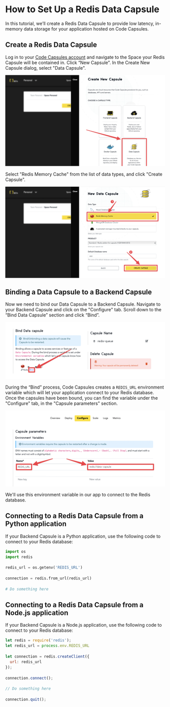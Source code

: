 # How to Set Up a Redis Data Capsule

In this tutorial, we’ll create a Redis Data Capsule to provide low latency, in-memory data storage for your application hosted on Code Capsules.

## Create a Redis Data Capsule

Log in to your [Code Capsules account](https://codecapsules.io/) and navigate to the Space your Redis Capsule will be contained in. Click “New Capsule". In the Create New Capsule dialog, select "Data Capsule".

![CreateDataCapsule](../assets/reference/redis_capsule/create_data_capsule.png)

Select "Redis Memory Cache" from the list of data types, and click "Create Capsule".

![SelectDatabase](../assets/reference/redis_capsule/select_database.png)

## Binding a Data Capsule to a Backend Capsule

Now we need to bind our Data Capsule to a Backend Capsule. Navigate to your Backend Capsule and click on the "Configure" tab. Scroll down to the “Bind Data Capsule” section and click “Bind”.

![BindCapsule](../assets/reference/redis_capsule/bind_redis_capsule.png)

During the “Bind” process, Code Capsules creates a `REDIS_URL` environment variable which will let your application connect to your Redis database. Once the capsules have been bound, you can find the variable under the "Configure" tab, in the "Capsule parameters" section.

![RedisUrl](../assets/reference/redis_capsule/redis_url.png)

We'll use this environment variable in our app to connect to the Redis database.


## Connecting to a Redis Data Capsule from a Python application

If your Backend Capsule is a Python application, use the following code to connect to your Redis database:

```python
import os
import redis

redis_url = os.getenv('REDIS_URL')

connection = redis.from_url(redis_url)

# Do something here
```

## Connecting to a Redis Data Capsule from a Node.js application

If your Backend Capsule is a Node.js application, use the following code to connect to your Redis database:

```js
let redis = require('redis');
let redis_url = process.env.REDIS_URL

let connection = redis.createClient({
  url: redis_url
});

connection.connect();

// Do something here 

connection.quit();
```
